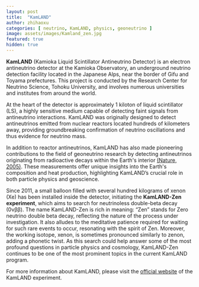 ```yaml
---
layout: post
title:  "KamLAND"
author: zhihaoxu
categories: [ neutrino, KamLAND, physics, geoneutrino ]
image: assets/images/Kamland_zen.jpg
featured: true
hidden: true
---
```


<b>KamLAND</b> (Kamioka Liquid Scintillator Antineutrino Detector) is an electron antineutrino detector at the Kamioka Observatory, an underground neutrino detection facility located in the Japanese Alps, near the border of Gifu and Toyama prefectures.
This project is conducted by the Research Center for Neutrino Science, Tohoku University, and involves numerous universities and institutes from around the world.

At the heart of the detector is approximately 1 kiloton of liquid scintillator (LS), a highly sensitive medium capable of detecting faint signals from antineutrino interactions.
KamLAND was originally designed to detect antineutrinos emitted from nuclear reactors located hundreds of kilometers away, providing groundbreaking confirmation of neutrino oscillations and thus evidence for neutrino mass.

In addition to reactor antineutrinos, KamLAND has also made pioneering contributions to the field of geoneutrino research by detecting antineutrinos originating from radioactive decays within the Earth's interior [(Nature, 2005)](https://www.nature.com/articles/nature03980). These measurements offer unique insights into the Earth's composition and heat production, highlighting KamLAND’s crucial role in both particle physics and geoscience.

Since 2011, a small balloon filled with several hundred kilograms of xenon (Xe) has been installed inside the detector, initiating the <b>KamLAND-Zen experiment</b>, which aims to search for neutrinoless double-beta decay (0νββ). The name KamLAND-Zen is rich in meaning: “Zen” stands for Zero neutrino double beta decay, reflecting the nature of the process under investigation. It also alludes to the meditative patience required for waiting for such rare events to occur, resonating with the spirit of Zen. Moreover, the working isotope, xenon, is sometimes pronounced similarly to zenon, adding a phonetic twist. As this search could help answer some of the most profound questions in particle physics and cosmology, KamLAND-Zen continues to be one of the most prominent topics in the current KamLAND program.

For more information about KamLAND, please visit the [official website](https://www.awa.tohoku.ac.jp/en/kamland/) of the KamLAND experiment.
